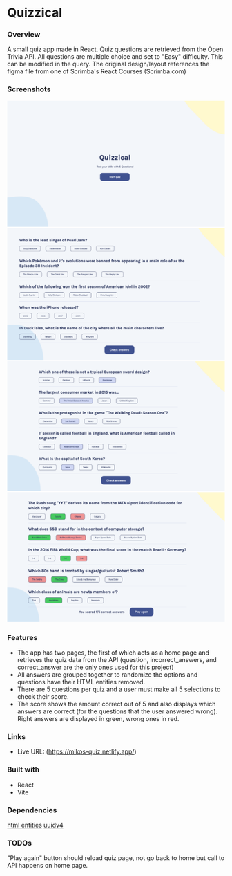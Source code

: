 # Quizzical

### Overview 
A small quiz app made in React. Quiz questions are retrieved from the Open Trivia API. All questions are multiple choice and set to "Easy" difficulty. This can be modified in the query. The original design/layout references the figma file from one of Scrimba's React Courses (Scrimba.com)

### Screenshots
![](public/quiz-homepage.png)
![](public/quiz-questions.png)
![](public/quiz-questions-selected.png)
![](public/quiz-final-score.png)

### Features
- The app has two pages, the first of which acts as a home page and retrieves the quiz data from the API (question, incorrect_answers, and correct_answer are the only ones used for this project) 
- All answers are grouped together to randomize the options and questions have their HTML entities removed. 
- There are 5 questions per quiz and a user must make all 5 selections to check their score.
- The score shows the amount correct out of 5 and also displays which answers are correct (for the questions that the user answered wrong). Right answers are displayed in green, wrong ones in red.

### Links
- Live URL: (https://mikos-quiz.netlify.app/)

### Built with
- React
- Vite

### Dependencies
[html entities](https://www.npmjs.com/package/html-entities)
[uuidv4](https://www.npmjs.com/package/uuidv4)

### TODOs
"Play again" button should reload quiz page, not go back to home but call to API happens on home page.